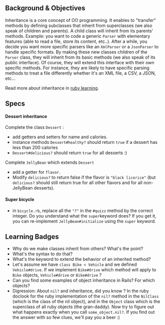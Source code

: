 ## Background & Objectives
Inheritance is a core concept of OO programming. It enables to "transfer" methods by defining subclasses that inherit from superclasses (we also speak of children and parents). A child class will inherit from its parents' methods. Example: you want to code a generic `Parser` with elementary features (able to read a file, store its content, etc..). After a while, you decide you want more specific parsers like an `XmlParser` or a `JsonParser` to handle specific formats. By making these new classes children of the `Parser` class, they will inherit from its basic methods (we also speak of its public interface). Of course, they will extend this interface with their own specific methods. For instance, they are likely to have specific parsing methods to treat a file differently whether it's an XML file, a CSV, a JSON, etc...

Read more about inheritance in [ruby learning](http://rubylearning.com/satishtalim/ruby_inheritance.html).

## Specs

#### Dessert inheritance

Complete the class `Dessert` :
- add getters and setters for name and calories.
- instance methods `Dessert#healthy?` should return `true` if a dessert has less than 200 calories
- `Dessert#delicious?` should return `true` for all desserts :)

Complete `JellyBean` which extends `Dessert`
- add a getter for `flavor`.
- Modify `delicious?` to return false if the flavor is `"black licorice"` (but `delicious?` should still return true for all other flavors and for all non-JellyBean desserts).

#### Super bicycle
* in `bicycle.rb`, replace all the `"?"` in the `#quizz` method by the correct integer. Do you understand what the `super`keyword does? If you get it, you can re-implement `JellyBean#initialize` using the `super` keyword.

## Learning Badges
- Why do we make classes inherit from others? What's the point?
- What's the syntax to do that?
- What's the keyword to extend the behavior of an inherited method?
- Let's assume we have `class Bike < Vehicle` and we defined `Vehicle#drive`. If we implement `Bike#drive` which method will apply to `Bike` objects, `Vehicle#drive` or `Bike#drive` ?
- Can you find some examples of object inheritance in Rails? For which objects?
- Digression: About `nil?` and inheritance, did you know ?
In the ruby doclook for the ruby implementation of the `nil?` method in the `NilClass` (which is the class of the nil object), and in the `Object` class which is the superclass of all ruby objects (the gran-daddy). Now try to figure out what happens exactly when you call `some_object.nil?`. If you find out the answer with so few clues, we'll pay you a beer :)